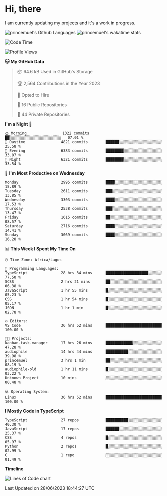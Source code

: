 # Hi, there

I am currently updating my projects and it's a work in progress.

![princemuel's Github Languages](https://github-readme-stats.vercel.app/api/top-langs/?username=princemuel&text_color=586069&layout=compact&hide_border=true&title_color=0366d6&count_private=true&include_all_commits=true&theme=tokyonight&show_icons=true)
![princemuel's wakatime stats](https://github-readme-stats.vercel.app/api/wakatime?username=princemuel&text_color=586069&layout=compact&hide_border=true&title_color=0366d6&count_private=true&include_all_commits=true&theme=tokyonight&show_icons=true)

<!--START_SECTION:waka-->
![Code Time](http://img.shields.io/badge/Code%20Time-2%2C562%20hrs%2018%20mins-blue)

![Profile Views](http://img.shields.io/badge/Profile%20Views-59-blue)

**🐱 My GitHub Data** 

> 📦 64.6 kB Used in GitHub's Storage 
 > 
> 🏆 2,564 Contributions in the Year 2023
 > 
> 💼 Opted to Hire
 > 
> 📜 16 Public Repositories 
 > 
> 🔑 44 Private Repositories 
 > 
**I'm a Night 🦉** 

```text
🌞 Morning                1322 commits        ██░░░░░░░░░░░░░░░░░░░░░░░   07.01 % 
🌆 Daytime                4821 commits        ██████░░░░░░░░░░░░░░░░░░░   25.58 % 
🌃 Evening                6383 commits        ████████░░░░░░░░░░░░░░░░░   33.87 % 
🌙 Night                  6321 commits        ████████░░░░░░░░░░░░░░░░░   33.54 % 
```
📅 **I'm Most Productive on Wednesday** 

```text
Monday                   2995 commits        ████░░░░░░░░░░░░░░░░░░░░░   15.89 % 
Tuesday                  2611 commits        ███░░░░░░░░░░░░░░░░░░░░░░   13.85 % 
Wednesday                3303 commits        ████░░░░░░░░░░░░░░░░░░░░░   17.53 % 
Thursday                 2538 commits        ███░░░░░░░░░░░░░░░░░░░░░░   13.47 % 
Friday                   1615 commits        ██░░░░░░░░░░░░░░░░░░░░░░░   08.57 % 
Saturday                 2716 commits        ████░░░░░░░░░░░░░░░░░░░░░   14.41 % 
Sunday                   3069 commits        ████░░░░░░░░░░░░░░░░░░░░░   16.28 % 
```


📊 **This Week I Spent My Time On** 

```text
🕑︎ Time Zone: Africa/Lagos

💬 Programming Languages: 
TypeScript               28 hrs 34 mins      ███████████████████░░░░░░   77.50 % 
SCSS                     2 hrs 21 mins       ██░░░░░░░░░░░░░░░░░░░░░░░   06.38 % 
JavaScript               1 hr 55 mins        █░░░░░░░░░░░░░░░░░░░░░░░░   05.23 % 
CSS                      1 hr 54 mins        █░░░░░░░░░░░░░░░░░░░░░░░░   05.17 % 
JSON                     1 hr 1 min          █░░░░░░░░░░░░░░░░░░░░░░░░   02.78 % 

🔥 Editors: 
VS Code                  36 hrs 52 mins      █████████████████████████   100.00 % 

🐱‍💻 Projects: 
kanban-task-manager      17 hrs 26 mins      ████████████░░░░░░░░░░░░░   47.28 % 
audiophile               14 hrs 44 mins      ██████████░░░░░░░░░░░░░░░   39.98 % 
princemuel               3 hrs 1 min         ██░░░░░░░░░░░░░░░░░░░░░░░   08.19 % 
audiophile-old           1 hr 11 mins        █░░░░░░░░░░░░░░░░░░░░░░░░   03.22 % 
Unknown Project          10 mins             ░░░░░░░░░░░░░░░░░░░░░░░░░   00.48 % 

💻 Operating System: 
Linux                    36 hrs 52 mins      █████████████████████████   100.00 % 
```

**I Mostly Code in TypeScript** 

```text
TypeScript               27 repos            ██████████░░░░░░░░░░░░░░░   40.30 % 
JavaScript               17 repos            ██████░░░░░░░░░░░░░░░░░░░   25.37 % 
CSS                      4 repos             █░░░░░░░░░░░░░░░░░░░░░░░░   05.97 % 
Python                   2 repos             █░░░░░░░░░░░░░░░░░░░░░░░░   02.99 % 
C                        1 repo              ░░░░░░░░░░░░░░░░░░░░░░░░░   01.49 % 
```



**Timeline**

![Lines of Code chart](https://raw.githubusercontent.com/princemuel/princemuel/main/assets/bar_graph.png)


 Last Updated on 28/06/2023 18:44:27 UTC
<!--END_SECTION:waka-->
